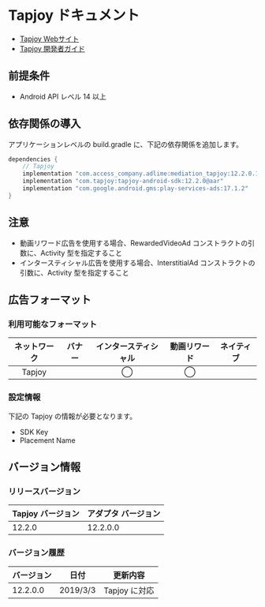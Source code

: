 # Tapjoy ドキュメント
- [Tapjoy Webサイト](https://ltv.tapjoy.com)
- [Tapjoy 開発者ガイド](https://ltv.tapjoy.com/s/5c78bb63-2e0b-8000-8000-b69a15000302/onboarding#guide/placement?os=android)

## 前提条件
- Android API レベル 14 以上

## 依存関係の導入
アプリケーションレベルの build.gradle に、下記の依存関係を追加します。

```java
dependencies {
    // Tapjoy
    implementation "com.access_company.adlime:mediation_tapjoy:12.2.0.1"
    implementation "com.tapjoy:tapjoy-android-sdk:12.2.0@aar"
    implementation "com.google.android.gms:play-services-ads:17.1.2"
}
```

## 注意
- 動画リワード広告を使用する場合、RewardedVideoAd コンストラクトの引数に、Activity 型を指定すること
- インタースティシャル広告を使用する場合、InterstitialAd コンストラクトの引数に、Activity 型を指定すること

## 広告フォーマット
### 利用可能なフォーマット

|ネットワーク|バナー|インタースティシャル|動画リワード|ネイティブ|
|:------:|:----:|:----------:|:------:|:----:|
| Tapjoy |      | ◯          | ◯      |      |

### 設定情報
下記の Tapjoy の情報が必要となります。  
- SDK Key  
- Placement Name

## バージョン情報

### リリースバージョン
| Tapjoy バージョン | アダプタ バージョン|
|:-----------------|:--------------|
|  12.2.0          |  12.2.0.0     |

### バージョン履歴
| バージョン  | 日付        | 更新内容                 |
|-----------------|--------------------|---------------------|
|  12.2.0.0         |2019/3/3      |Tapjoy に対応   | 
